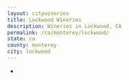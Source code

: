 ```yaml
---
layout: citywineries
title: Lockwood Wineries
description: Wineries in Lockwood, CA
permalink: /ca/monterey/lockwood/
state: ca
county: monterey
city: lockwood
---
```

-
